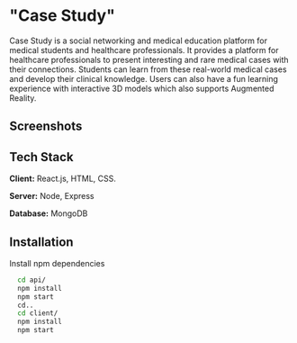 
# "Case Study"  

Case Study is a social networking and medical education platform for medical students and healthcare professionals. It provides a platform for healthcare professionals to present interesting and rare medical cases with their connections. Students can learn from these real-world medical cases and develop their clinical knowledge. Users can also have a fun learning experience with interactive 3D models which also supports Augmented Reality.   

## Screenshots



  
## Tech Stack

**Client:** React.js, HTML, CSS. 

**Server:** Node, Express

**Database:** MongoDB


  
## Installation

Install npm dependencies

```bash
  cd api/
  npm install
  npm start
  cd..
  cd client/
  npm install
  npm start
```
    